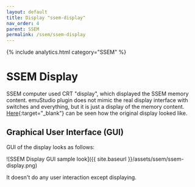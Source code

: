 ```yaml
---
layout: default
title: Display "ssem-display"
nav_order: 4
parent: SSEM
permalink: /ssem/ssem-display
---
```


{% include analytics.html category="SSEM" %}

# SSEM Display

SSEM computer used CRT "display", which displayed the SSEM memory content. emuStudio plugin does not mimic the real display interface with switches and everything, but it is just a display of the memory content. [Here][crt]{:target="_blank"} can be seen how the original display looked like.

## Graphical User Interface (GUI)

GUI of the display looks as follows:

![SSEM Display GUI sample look]({{ site.baseurl }}/assets/ssem/ssem-display.png)

It doesn't do any user interaction except displaying.

[crt]: http://www.davidsharp.com/baby/
